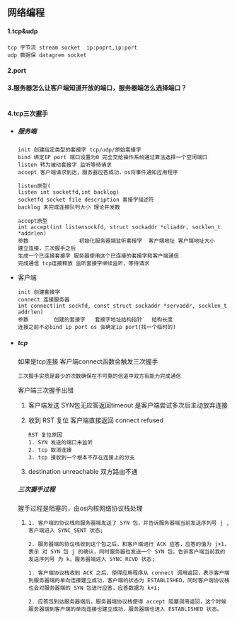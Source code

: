 ## 网络编程

#### 1.tcp&udp

```
tcp 字节流 stream socket  ip:poprt,ip:port
udp 数据保 datagrem socket
```

#### 2.port



#### 3.服务器怎么让客户端知道开放的端口，服务器端怎么选择端口？

```

```

#### 4.tcp三次握手

- ##### 服务端

  ```
  init 创建指定类型的套接字 tcp/udp/原始套接字
  bind 绑定IP port 端口设置为0 完全交给操作系统通过算法选择一个空闲端口 
  listen 转为被动套接字 监听等待请求
  accept 客户端请求到达，服务器应答成功，os将事件通知应用程序
  ```

  ```
  listen原型(
  listen int socketfd,int backlog)
  socketfd socket file description 套接字描述符
  backlog 未完成连接队列大小 理论并发数
  ```

  ```
  accept原型
  int accept(int listensockfd, struct sockaddr *cliaddr, socklen_t *addrlen)
  参数				初始化服务器端监听套接字  客户端地址 客户端地址大小
  建立连接，三次握手之后 
  生成一个已连接套接字 服务器使用这个已连接的套接字和客户端通信 
  完成通信 tcp连接释放 监听套接字继续监听，等待请求
  ```

- 客户端

  ```
  init 创建套接字
  connect 连接服务器
  int connect(int sockfd, const struct sockaddr *servaddr, socklen_t addrlen)
  参数        创建的套接字   套接字地址结构指针   结构长度
  连接之前不必bind ip port os 会确定ip port(找一个临时的)
  ```

- ##### tcp

  如果是tcp连接 客户端connect函数会触发三次握手

  ```
  三次握手实质是最少的次数确保在不可靠的信道中双方有能力完成通信
  ```

  客户端三次握手出错

  1. 客户端发送 SYN包无应答返回timeout 是客户端尝试多次后主动放弃连接

  2. 收到 RST 复位 客户端直接返回 connect refused

     ```
     RST 复位原因
     1. SYN 发送的端口未监听
     2. tcp 取消连接
     3. tcp 接收到一个根本不存在连接上的分支
     ```

  3. destination unreachable 双方路由不通

   

  ##### 三次握手过程

  握手过程是阻塞的，由os内核网络协议栈处理

  1. ```
     1. 客户端的协议栈向服务器端发送了 SYN 包，并告诉服务器端当前发送序列号 j ,客户端进入 SYNC_SENT 状态; 
     
     2. 服务器端的协议栈收到这个包之后，和客户端进行 ACK 应答，应答的值为 j+1，表示 对 SYN 包 j 的确认，同时服务器也发送一个 SYN 包，告诉客户端当前我的发送序列号 为 k，服务器端进入 SYNC_RCVD 状态; 
     ```

     ```
     1. 客户端协议栈收到 ACK 之后，使得应用程序从 connect 调用返回，表示客户端到服务器端的单向连接建立成功，客户端的状态为 ESTABLISHED，同时客户端协议栈也会对服务器端的 SYN 包进行应答，应答数据为 k+1; 
     
     2. 应答包到达服务器端后，服务器端协议栈使得 accept 阻塞调用返回，这个时候服务器端到客户端的单向连接也建立成功，服务器端也进入 ESTABLISHED 状态。 
     ```

     